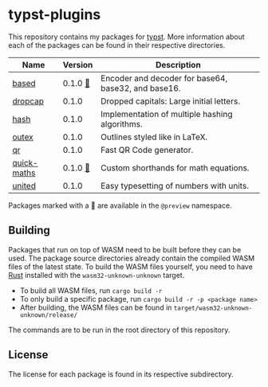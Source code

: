 # typst-plugins

This repository contains my packages for [typst](https://github.com/typst/typst). More information about each of the packages can be found in their respective directories.

| Name                        | Version        | Description                                         |
|-----------------------------|----------------|-----------------------------------------------------|
| [based](based/)             | 0.1.0 [:link:] | Encoder and decoder for base64, base32, and base16. |
| [dropcap](dropcap/)         | 0.1.0          | Dropped capitals: Large initial letters.            |
| [hash](hash/)               | 0.1.0          | Implementation of multiple hashing algorithms.      |
| [outex](outex/)             | 0.1.0          | Outlines styled like in LaTeX.                      |
| [qr](qr/)                   | 0.1.0          | Fast QR Code generator.                             |
| [quick-maths](quick-maths/) | 0.1.0 [:link:] | Custom shorthands for math equations.               |
| [united](united/)           | 0.1.0          | Easy typesetting of numbers with units.             |

Packages marked with a :link:  are available in the `@preview` namespace.

## Building
Packages that run on top of WASM need to be built before they can be used. The package source directories already contain the compiled WASM files of the latest state. To build the WASM files yourself, you need to have [Rust](https://www.rust-lang.org/) installed with the `wasm32-unknown-unknown` target.

- To build all WASM files, run `cargo build -r`
- To only build a specific package, run `cargo build -r -p <package name>`
- After building, the WASM files can be found in `target/wasm32-unknown-unknown/release/`

The commands are to be run in the root directory of this repository.

## License
The license for each package is found in its respective subdirectory.

[:link:]: https://typst.app/docs/packages
